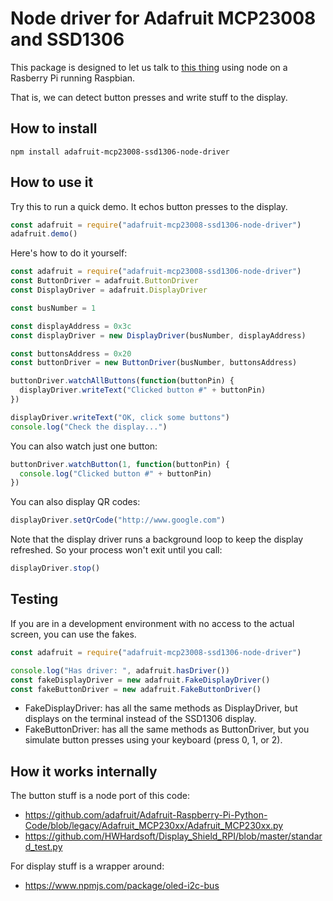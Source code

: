 # Node driver for Adafruit MCP23008 and SSD1306

This package is designed to let us talk to
[this thing](https://www.hwhardsoft.de/english/projects/display-shield/) using node
on a Rasberry Pi running Raspbian.

That is, we can detect button presses and write stuff to the display.

## How to install

`npm install adafruit-mcp23008-ssd1306-node-driver`

## How to use it

Try this to run a quick demo. It echos button presses to the display.
```javascript
const adafruit = require("adafruit-mcp23008-ssd1306-node-driver")
adafruit.demo()
```


Here's how to do it yourself:

```javascript
const adafruit = require("adafruit-mcp23008-ssd1306-node-driver")
const ButtonDriver = adafruit.ButtonDriver
const DisplayDriver = adafruit.DisplayDriver

const busNumber = 1

const displayAddress = 0x3c
const displayDriver = new DisplayDriver(busNumber, displayAddress)

const buttonsAddress = 0x20
const buttonDriver = new ButtonDriver(busNumber, buttonsAddress)

buttonDriver.watchAllButtons(function(buttonPin) {
  displayDriver.writeText("Clicked button #" + buttonPin)
})

displayDriver.writeText("OK, click some buttons")
console.log("Check the display...")
```

You can also watch just one button:

```javascript
buttonDriver.watchButton(1, function(buttonPin) {
  console.log("Clicked button #" + buttonPin)
})
```


You can also display QR codes:

```javascript
displayDriver.setQrCode("http://www.google.com")
```

Note that the display driver runs a background loop to keep the display refreshed.
So your process won't exit until you call:

```javascript
displayDriver.stop()
```

## Testing

If you are in a development environment with no access to the actual screen,
you can use the fakes.

```javascript
const adafruit = require("adafruit-mcp23008-ssd1306-node-driver")

console.log("Has driver: ", adafruit.hasDriver())
const fakeDisplayDriver = new adafruit.FakeDisplayDriver()
const fakeButtonDriver = new adafruit.FakeButtonDriver()
```

* FakeDisplayDriver: has all the same methods as DisplayDriver,
  but displays on the terminal instead of the SSD1306 display.
* FakeButtonDriver: has all the same methods as ButtonDriver,
  but you simulate button presses using your keyboard (press 0, 1, or 2).


## How it works internally

The button stuff is a node port of this code:
* https://github.com/adafruit/Adafruit-Raspberry-Pi-Python-Code/blob/legacy/Adafruit_MCP230xx/Adafruit_MCP230xx.py
* https://github.com/HWHardsoft/Display_Shield_RPI/blob/master/standard_test.py

For display stuff is a wrapper around:
* https://www.npmjs.com/package/oled-i2c-bus
